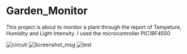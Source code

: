 # Garden_Monitor
This project is about to monitor a plant through the report of Tempeture, Humidity and Light Intensity. I used the microcontroller PIC18F4550 

![circuit](https://user-images.githubusercontent.com/91303136/231685906-9943e01a-48b6-48ac-a205-77efb3b75f02.jpg)
![Screenshot_msg](https://user-images.githubusercontent.com/91303136/231685933-cd61197c-036b-48d2-8cb5-ac4a51cb8e64.jpg)
![test](https://user-images.githubusercontent.com/91303136/231685938-25716829-a312-4daf-8e85-2710ae437da1.jpg)
